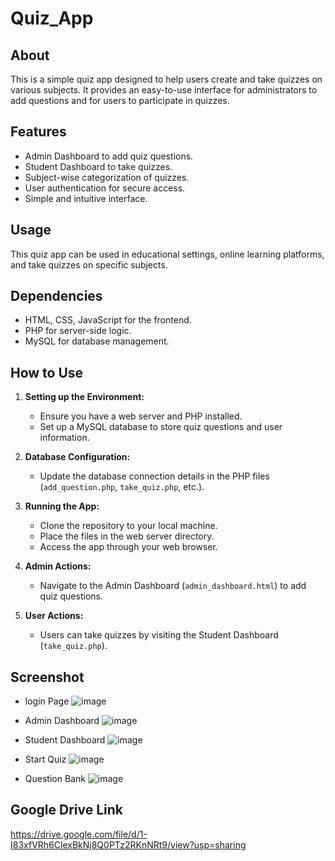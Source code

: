 # Quiz_App

## About
This is a simple quiz app designed to help users create and take quizzes on various subjects. It provides an easy-to-use interface for administrators to add questions and for users to participate in quizzes.

## Features
- Admin Dashboard to add quiz questions.
- Student Dashboard to take quizzes.
- Subject-wise categorization of quizzes.
- User authentication for secure access.
- Simple and intuitive interface.

## Usage
This quiz app can be used in educational settings, online learning platforms, and take quizzes on specific subjects.

## Dependencies
- HTML, CSS, JavaScript for the frontend.
- PHP for server-side logic.
- MySQL for database management.

## How to Use
1. **Setting up the Environment:**
   - Ensure you have a web server and PHP installed.
   - Set up a MySQL database to store quiz questions and user information.

2. **Database Configuration:**
   - Update the database connection details in the PHP files (`add_question.php`, `take_quiz.php`, etc.).

3. **Running the App:**
   - Clone the repository to your local machine.
   - Place the files in the web server directory.
   - Access the app through your web browser.

4. **Admin Actions:**
   - Navigate to the Admin Dashboard (`admin_dashboard.html`) to add quiz questions.

5. **User Actions:**
   - Users can take quizzes by visiting the Student Dashboard (`take_quiz.php`).

## Screenshot
  - login Page
    ![image](https://github.com/charmig03/Quiz_App/assets/108714080/b1cd53e6-f38b-4ca1-b274-414be041685a)

  - Admin Dashboard
    ![image](https://github.com/charmig03/Quiz_App/assets/108714080/7806a497-d0a8-41e0-b462-aebbdbe9e55c)

  - Student Dashboard
    ![image](https://github.com/charmig03/Quiz_App/assets/108714080/e68df6be-401c-41ea-8b77-ba029eb04262)

  - Start Quiz
    ![image](https://github.com/charmig03/Quiz_App/assets/108714080/8b2146f3-cde0-4c69-9a0f-1dabcf5bdbfe)

  - Question Bank
    ![image](https://github.com/charmig03/Quiz_App/assets/108714080/866caec2-01ac-4573-9d3b-77ee6fee6417)


## Google Drive Link
https://drive.google.com/file/d/1-I83xfVRh6ClexBkNj8Q0PTz2RKnNRt9/view?usp=sharing





